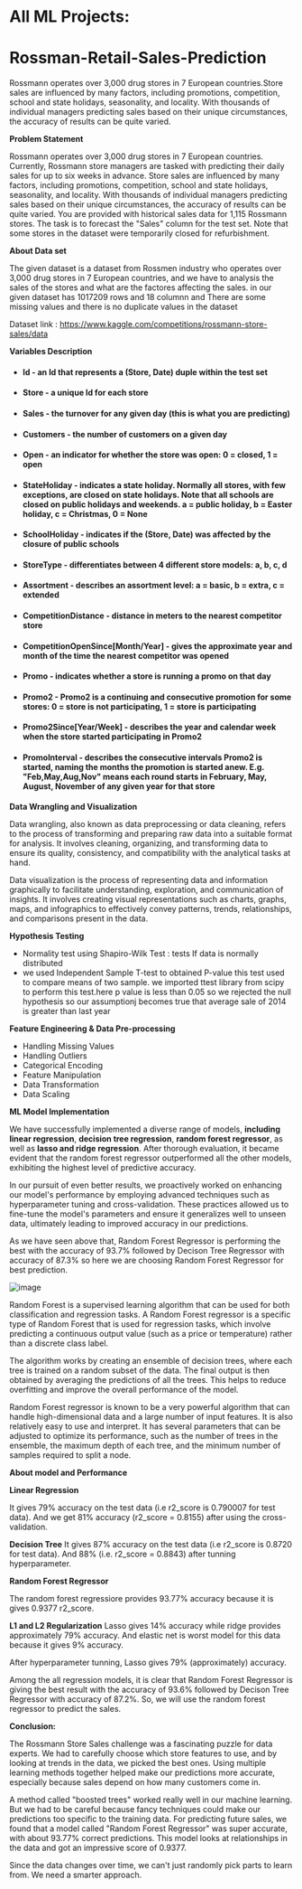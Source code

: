 # All ML Projects:

# Rossman-Retail-Sales-Prediction

Rossmann operates over 3,000 drug stores in 7 European countries.Store sales are influenced by many factors, including promotions, competition, school and state holidays, seasonality, and locality. With thousands of individual managers predicting sales based on their unique circumstances, the accuracy of results can be quite varied.


**Problem Statement**

Rossmann operates over 3,000 drug stores in 7 European countries. Currently, Rossmann store managers are tasked with predicting their daily sales for up to six weeks in advance. Store sales are influenced by many factors, including promotions, competition, school and state holidays, seasonality, and locality. With thousands of individual managers predicting sales based on their unique circumstances, the accuracy of results can be quite varied. You are provided with historical sales data for 1,115 Rossmann stores. The task is to forecast the "Sales" column for the test set. Note that some stores in the dataset were temporarily closed for refurbishment.

**About Data set**

The given dataset is a dataset from Rossmen industry who operates over 3,000 drug stores in 7 European countries, and we have to analysis the sales of the stores and what are the factores affecting the sales. in our given dataset has 1017209 rows and 18 columnn and There are some missing values and there is no duplicate values in the dataset

Dataset link : https://www.kaggle.com/competitions/rossmann-store-sales/data

**Variables Description**

* #### Id - an Id that represents a (Store, Date) duple within the test set
* #### Store - a unique Id for each store
* #### Sales - the turnover for any given day (this is what you are predicting)
* #### Customers - the number of customers on a given day
* #### Open - an indicator for whether the store was open: 0 = closed, 1 = open
* #### StateHoliday - indicates a state holiday. Normally all stores, with few exceptions, are closed on state holidays. Note that all schools are closed on public holidays and weekends. a = public holiday, b = Easter holiday, c = Christmas, 0 = None
* #### SchoolHoliday - indicates if the (Store, Date) was affected by the closure of public schools
* #### StoreType - differentiates between 4 different store models: a, b, c, d
* #### Assortment - describes an assortment level: a = basic, b = extra, c = extended
* #### CompetitionDistance - distance in meters to the nearest competitor store
* #### CompetitionOpenSince[Month/Year] - gives the approximate year and month of the time the nearest competitor was opened
* #### Promo - indicates whether a store is running a promo on that day
* #### Promo2 - Promo2 is a continuing and consecutive promotion for some stores: 0 = store is not participating, 1 = store is participating
* #### Promo2Since[Year/Week] - describes the year and calendar week when the store started participating in Promo2
* #### PromoInterval - describes the consecutive intervals Promo2 is started, naming the months the promotion is started anew. E.g. "Feb,May,Aug,Nov" means each round starts in February, May, August, November of any given year for that store


**Data Wrangling and Visualization**

Data wrangling, also known as data preprocessing or data cleaning, refers to the process of transforming and preparing raw data into a suitable format for analysis. It involves cleaning, organizing, and transforming data to ensure its quality, consistency, and compatibility with the analytical tasks at hand.

Data visualization is the process of representing data and information graphically to facilitate understanding, exploration, and communication of insights. It involves creating visual representations such as charts, graphs, maps, and infographics to effectively convey patterns, trends, relationships, and comparisons present in the data.


**Hypothesis Testing**

*  Normality test using Shapiro-Wilk Test : tests If data is normally distributed
*  we used Independent Sample T-test to obtained P-value this test used to compare means of two sample. we imported ttest library from scipy to perform this test.here p value is less than 0.05 so we rejected the null hypothesis so our assumptionj becomes true that average sale of 2014 is greater than last year

 **Feature Engineering & Data Pre-processing**
 * Handling Missing Values
 *  Handling Outliers
 *  Categorical Encoding
 *  Feature Manipulation
 *  Data Transformation
 *  Data Scaling


**ML Model Implementation**

We have successfully implemented a diverse range of models, **including linear regression**, **decision tree regression**, **random forest regressor**, as well as **lasso and ridge regression**. After thorough evaluation, it became evident that the random forest regressor outperformed all the other models, exhibiting the highest level of predictive accuracy.

In our pursuit of even better results, we proactively worked on enhancing our model's performance by employing advanced techniques such as hyperparameter tuning and cross-validation. These practices allowed us to fine-tune the model's parameters and ensure it generalizes well to unseen data, ultimately leading to improved accuracy in our predictions.

As we have seen above that, Random Forest Regressor is performing the best with the accuracy of 93.7% followed by Decison Tree Regressor with accuracy of 87.3% so here we are choosing Random Forest Regressor for best prediction.

![image](https://github.com/irfan7210/Rossman-Retail-Sales-Prediction/assets/113547056/6193dcb0-c3fe-4f70-8e92-a2bb04820e64)

Random Forest is a supervised learning algorithm that can be used for both classification and regression tasks. A Random Forest regressor is a specific type of Random Forest that is used for regression tasks, which involve predicting a continuous output value (such as a price or temperature) rather than a discrete class label.

The algorithm works by creating an ensemble of decision trees, where each tree is trained on a random subset of the data. The final output is then obtained by averaging the predictions of all the trees. This helps to reduce overfitting and improve the overall performance of the model.

Random Forest regressor is known to be a very powerful algorithm that can handle high-dimensional data and a large number of input features. It is also relatively easy to use and interpret. It has several parameters that can be adjusted to optimize its performance, such as the number of trees in the ensemble, the maximum depth of each tree, and the minimum number of samples required to split a node.

**About model and Performance**

**Linear Regression**

It gives 79% accuracy on the test data (i.e r2_score is 0.790007 for test data). And we get 81% accuracy (r2_score = 0.8155) after using the cross-validation.

**Decision Tree**
It gives 87% accuracy on the test data (i.e r2_score is 0.8720 for test data). And 88% (i.e. r2_score = 0.8843) after tunning hyperparameter.

**Random Forest Regressor**

The random forest regressiore provides 93.77% accuracy because it is gives 0.9377 r2_score.

**L1 and L2 Regularization**
Lasso gives 14% accuracy while ridge provides approximately 79% accuracy. And elastic net is worst model for this data because it gives 9% accuracy.

After hyperparameter tunning, Lasso gives 79% (approximately) accuracy.

Among the all regression models, it is clear that Random Forest Regressor is giving the best result with the accuracy of 93.6% followed by Decison Tree Regressor with accuracy of 87.2%. So, we will use the random forest regressor to predict the sales.


**Conclusion:**


The Rossmann Store Sales challenge was a fascinating puzzle for data experts. We had to carefully choose which store features to use, and by looking at trends in the data, we picked the best ones. Using multiple learning methods together helped make our predictions more accurate, especially because sales depend on how many customers come in.

A method called "boosted trees" worked really well in our machine learning. But we had to be careful because fancy techniques could make our predictions too specific to the training data. For predicting future sales, we found that a model called "Random Forest Regressor" was super accurate, with about 93.77% correct predictions. This model looks at relationships in the data and got an impressive score of 0.9377.

Since the data changes over time, we can't just randomly pick parts to learn from. We need a smarter approach.
